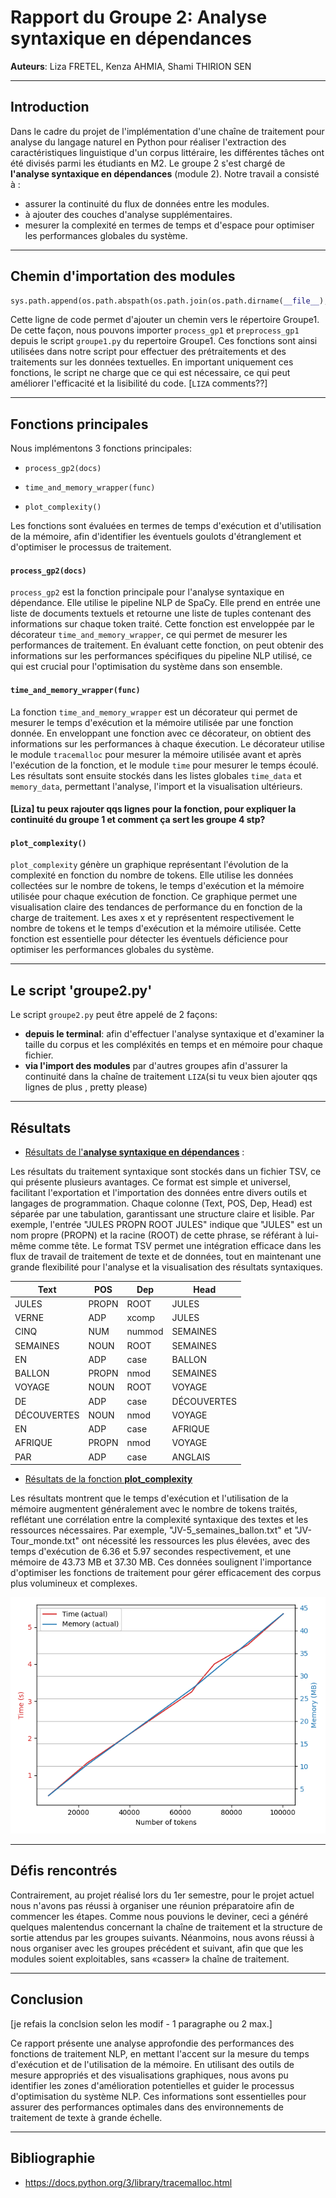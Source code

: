# Rapport du Groupe 2: Analyse syntaxique en dépendances

**Auteurs**: Liza FRETEL, Kenza AHMIA, Shami THIRION SEN

---

## Introduction

Dans le cadre du projet de l'implémentation d'une chaîne de traitement pour analyse du langage naturel en Python pour réaliser l'extraction des caractéristiques linguistique d'un corpus littéraire, les différentes tâches ont été divisés parmi les étudiants en M2. Le groupe 2 s'est chargé de **l'analyse syntaxique en dépendances** (module 2). Notre travail a consisté à :

- assurer la continuité du flux de données entre les modules.
- à ajouter des couches d'analyse supplémentaires.
- mesurer la complexité en termes de temps et d'espace pour optimiser les performances globales du système.

---

## Chemin d'importation des modules

```python
sys.path.append(os.path.abspath(os.path.join(os.path.dirname(__file__), '../Groupe1')))
```

Cette ligne de code permet d'ajouter un chemin vers le répertoire Groupe1. De cette façon, nous pouvons importer `process_gp1` et `preprocess_gp1` depuis le script `groupe1.py` du repertoire Groupe1. Ces fonctions sont ainsi utilisées dans notre script pour effectuer des prétraitements et des traitements sur les données textuelles. En important uniquement ces fonctions, le script ne charge que ce qui est nécessaire, ce qui peut améliorer l'efficacité et la lisibilité du code. [`LIZA` comments??]

---

## Fonctions principales

Nous implémentons 3 fonctions principales:

- `process_gp2(docs)`

- `time_and_memory_wrapper(func)`
- `plot_complexity()`

Les fonctions sont évaluées en termes de temps d'exécution et d'utilisation de la mémoire, afin d'identifier les éventuels goulots d'étranglement et d'optimiser le processus de traitement.

#### `process_gp2(docs)`

`process_gp2` est la fonction principale pour l'analyse syntaxique en dépendance. Elle utilise le pipeline NLP de SpaCy. Elle prend en entrée une liste de documents textuels et retourne une liste de tuples contenant des informations sur chaque token traité. Cette fonction est enveloppée par le décorateur `time_and_memory_wrapper`, ce qui permet de mesurer les performances de traitement. En évaluant cette fonction, on peut obtenir des informations sur les performances spécifiques du pipeline NLP utilisé, ce qui est crucial pour l'optimisation du système dans son ensemble.

#### `time_and_memory_wrapper(func)`

La fonction `time_and_memory_wrapper` est un décorateur qui permet de mesurer le temps d'exécution et la mémoire utilisée par une fonction donnée. En enveloppant une fonction avec ce décorateur, on obtient des informations sur les performances à chaque éxecution. Le décorateur utilise le module `tracemalloc` pour mesurer la mémoire utilisée avant et après l'exécution de la fonction, et le module `time` pour mesurer le temps écoulé. Les résultats sont ensuite stockés dans les listes globales `time_data` et `memory_data`, permettant l'analyse, l'import et la visualisation ultérieurs.

#### [Liza] tu peux rajouter qqs lignes pour la fonction, pour expliquer la continuité du groupe 1 et comment ça sert les groupe 4 stp?

#### `plot_complexity()`

`plot_complexity` génère un graphique représentant l'évolution de la complexité en fonction du nombre de tokens. Elle utilise les données collectées sur le nombre de tokens, le temps d'exécution et la mémoire utilisée pour chaque exécution de fonction. Ce graphique permet une visualisation claire des tendances de performance du en fonction de la charge de traitement. Les axes x et y représentent respectivement le nombre de tokens et le temps d'exécution et la mémoire utilisée. Cette fonction est essentielle pour détecter les éventuels déficience pour optimiser les performances globales du système.

---

## Le script 'groupe2.py'

Le script `groupe2.py` peut être appelé de 2 façons:

- **depuis le terminal**: afin d'effectuer l'analyse syntaxique et d'examiner la taille du corpus et les compléxités en temps et en mémoire pour chaque fichier.
- **via l'import des modules** par d'autres groupes afin d'assurer la continuité dans la chaîne de traitement `LIZA`(si tu veux bien ajouter qqs lignes de plus , pretty please)

---

## Résultats

- <u>Résultats de l'**analyse syntaxique en dépendances**</u> :

Les résultats du traitement syntaxique sont stockés dans un fichier TSV, ce qui présente plusieurs avantages. Ce format est simple et universel, facilitant l'exportation et l'importation des données entre divers outils et langages de programmation. Chaque colonne (Text, POS, Dep, Head) est séparée par une tabulation, garantissant une structure claire et lisible. Par exemple, l'entrée "JULES PROPN ROOT JULES" indique que "JULES" est un nom propre (PROPN) et la racine (ROOT) de cette phrase, se référant à lui-même comme tête. Le format TSV permet une intégration efficace dans les flux de travail de traitement de texte et de données, tout en maintenant une grande flexibilité pour l'analyse et la visualisation des résultats syntaxiques.

| Text        | POS   | Dep    | Head        |
| ----------- | ----- | ------ | ----------- |
| JULES       | PROPN | ROOT   | JULES       |
| VERNE       | ADP   | xcomp  | JULES       |
| CINQ        | NUM   | nummod | SEMAINES    |
| SEMAINES    | NOUN  | ROOT   | SEMAINES    |
| EN          | ADP   | case   | BALLON      |
| BALLON      | PROPN | nmod   | SEMAINES    |
| VOYAGE      | NOUN  | ROOT   | VOYAGE      |
| DE          | ADP   | case   | DÉCOUVERTES |
| DÉCOUVERTES | NOUN  | nmod   | VOYAGE      |
| EN          | ADP   | case   | AFRIQUE     |
| AFRIQUE     | PROPN | nmod   | VOYAGE      |
| PAR         | ADP   | case   | ANGLAIS     |

- <u>Résultats de la fonction **plot_complexity**</u>

Les résultats montrent que le temps d'exécution et l'utilisation de la mémoire augmentent généralement avec le nombre de tokens traités, reflétant une corrélation entre la complexité syntaxique des textes et les ressources nécessaires. Par exemple, "JV-5_semaines_ballon.txt" et "JV-Tour_monde.txt" ont nécessité les ressources les plus élevées, avec des temps d'exécution de 6.36 et 5.97 secondes respectivement, et une mémoire de 43.73 MB et 37.30 MB. Ces données soulignent l'importance d'optimiser les fonctions de traitement pour gérer efficacement des corpus plus volumineux et complexes.

![Graphique de Complexité](complexity.png)

---

## Défis rencontrés

Contrairement, au projet réalisé lors du 1er semestre, pour le projet actuel nous n'avons pas réussi à organiser une réunion préparatoire afin de commencer les étapes. Comme nous pouvions le deviner, ceci a généré quelques malentendus concernant la chaîne de traitement et la structure de sortie attendus par les groupes suivants. Néanmoins, nous avons réussi à nous organiser avec les groupes précédent et suivant, afin que que les modules soient exploitables, sans «casser» la chaîne de traitement.

---

## Conclusion

[je refais la conclsion selon les modif - 1 paragraphe ou 2 max.]

Ce rapport présente une analyse approfondie des performances des fonctions de traitement NLP, en mettant l'accent sur la mesure du temps d'exécution et de l'utilisation de la mémoire. En utilisant des outils de mesure appropriés et des visualisations graphiques, nous avons pu identifier les zones d'amélioration potentielles et guider le processus d'optimisation du système NLP. Ces informations sont essentielles pour assurer des performances optimales dans des environnements de traitement de texte à grande échelle.

---

## Bibliographie

- https://docs.python.org/3/library/tracemalloc.html
